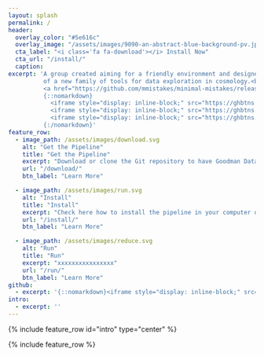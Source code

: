 ```yaml
---
layout: splash
permalink: /
header:
  overlay_color: "#5e616c"
  overlay_image: "/assets/images/9090-an-abstract-blue-background-pv.jpg"
  cta_label: "<i class='fa fa-download'></i> Install Now"
  cta_url: "/install/"
  caption:
excerpt: 'A group created aiming for a friendly environment and designed to develop
          of a new family of tools for data exploration in cosmology.<br /> <small>
          <a href="https://github.com/mmistakes/minimal-mistakes/releases/tag/4.4.1">Latest release v4.4.1</a></small><br /><br />
          {::nomarkdown}
            <iframe style="display: inline-block;" src="https://ghbtns.com/github-btn.html?user=b1quint&repo=goodman&type=star&count=true&size=large" frameborder="0" scrolling="0" width="160px" height="30px"></iframe>
            <iframe style="display: inline-block;" src="https://ghbtns.com/github-btn.html?user=b1quint&repo=goodman&type=watch&count=true&size=large" frameborder="0" scrolling="0" width="160px" height="30px"></iframe>
            <iframe style="display: inline-block;" src="https://ghbtns.com/github-btn.html?user=b1quint&repo=goodman&type=fork&count=true&size=large" frameborder="0" scrolling="0" width="158px" height="30px"></iframe>
          {:/nomarkdown}'
feature_row:
  - image_path: /assets/images/download.svg
    alt: "Get the Pipeline"
    title: "Get the Pipeline"
    excerpt: "Download or clone the Git repository to have Goodman Data-Reduction Pipeline in your computer."
    url: "/download/"
    btn_label: "Learn More"

  - image_path: /assets/images/run.svg
    alt: "Install"
    title: "Install"
    excerpt: "Check here how to install the pipeline in your computer or to check how to get information to run it in our servers."
    url: "/install/"
    btn_label: "Learn More"

  - image_path: /assets/images/reduce.svg
    alt: "Run"
    title: "Run"
    excerpt: "xxxxxxxxxxxxxxxx"
    url: "/run/"
    btn_label: "Learn More"
github:
  - excerpt: '{::nomarkdown}<iframe style="display: inline-block;" src="https://ghbtns.com/github-btn.html?user=mmistakes&repo=minimal-mistakes&type=star&count=true&size=large" frameborder="0" scrolling="0" width="160px" height="30px"></iframe> <iframe style="display: inline-block;" src="https://ghbtns.com/github-btn.html?user=mmistakes&repo=minimal-mistakes&type=fork&count=true&size=large" frameborder="0" scrolling="0" width="158px" height="30px"></iframe>{:/nomarkdown}'
intro:
  - excerpt: ''
---
```


{% include feature_row id="intro" type="center" %}

{% include feature_row %}

